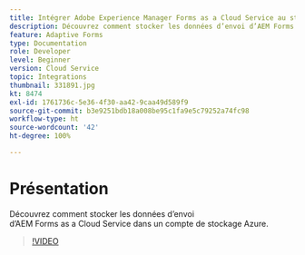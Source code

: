 ```yaml
---
title: Intégrer Adobe Experience Manager Forms as a Cloud Service au stockage Azure
description: Découvrez comment stocker les données d’envoi d’AEM Forms dans un compte de stockage Azure.
feature: Adaptive Forms
type: Documentation
role: Developer
level: Beginner
version: Cloud Service
topic: Integrations
thumbnail: 331891.jpg
kt: 8474
exl-id: 1761736c-5e36-4f30-aa42-9caa49d589f9
source-git-commit: b3e9251bdb18a008be95c1fa9e5c79252a74fc98
workflow-type: ht
source-wordcount: '42'
ht-degree: 100%

---
```


# Présentation

Découvrez comment stocker les données d’envoi d’AEM Forms as a Cloud Service dans un compte de stockage Azure.

>[!VIDEO](https://video.tv.adobe.com/v/336028?quality=12&learn=on)

